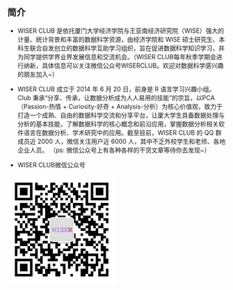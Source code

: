 ## 简介
- WISER CLUB 是依托厦门大学经济学院与王亚南经济研究院（WISE）强大的计量、统计背景和丰富的数据科学资源，由经济学院和 WISE 硕士研究生、本科生联合自发创立的数据科学互助学习组织，旨在促进数据科学知识学习，并为同学提供学界业界发展信息和交流机会。（WISER CLUB每年秋季学期会进行纳新，具体信息可以关注微信公众号WISERCLUB。欢迎对数据科学感兴趣的朋友加入~）

- WISER CLUB 成立于 2014 年 6 月 20 日，前身是 R 语言学习兴趣小组。Club 秉承“分享、传承，让数据分析成为人人易用的技能”的宗旨，以PCA（Passion-热情 + Curiosity-好奇 + Analysis-分析）为核心价值观，致力于打造一个成熟、自由的数据科学交流和分享平台，让厦大学生具备数据处理与分析的基本技能，了解数据科学的核心概念和前沿应用，掌握数据分析相关软件语言在数据分析、学术研究中的应用。截至目前，WISER CLUB 的 QQ 群成员近 2000 人，微信关注用户近 6000 人，其中不乏外校学生和老师、各地企业人员。
（ps: 微信公众号上有各种各样的干货文章等待你去发现~）

- WISER CLUB微信公众号

<img src="WISERCLUB微信公众号二维码.jpeg" width = "250" height = "250" alt="WISERCLUB微信公众号二维码" />
